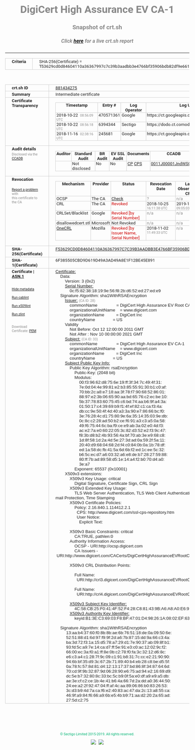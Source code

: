 # DigiCert High Assurance EV CA-1
### Snapshot of crt.sh
##### Click [here](https://crt.sh/?q=F53629CD0D84604110A36367997C7C39B3AADBB3E4766BF35906BDB82DF9E661) for a live crt.sh report

---
<!DOCTYPE HTML PUBLIC "-//W3C//DTD HTML 4.0 Transitional//EN">
<HTML>
<HEAD>
  <META http-equiv="Content-Type" content="text/html; charset=UTF-8">
  <TITLE>crt.sh | f53629cd0d84604110a36367997c7c39b3aadbb3e4766bf35906bdb82df9e661</TITLE>
  <META name="description" content="Free CT Log Certificate Search Tool from Sectigo (formerly Comodo CA)">
  <META name="keywords" content="crt.sh, CT, Certificate Transparency, Certificate Search, SSL Certificate, Sectigo, Comodo CA">
  <LINK href="//fonts.googleapis.com/css?family=Roboto+Mono|Roboto:400,400i,700,700i" rel="stylesheet">
  <STYLE type="text/css">
    a {
      white-space: nowrap;
    }
    body {
      color: #888888;
      font: 12pt Roboto, sans-serif;
      padding-top: 10px;
      text-align: center
    }
    form {
      margin: 0px
    }
    span {
      border-radius: 10px
    }
    span.heading {
      color: #888888;
      font: 12pt Roboto, sans-serif
    }
    span.title {
      background-color: #00B373;
      color: #FFFFFF;
      font: bold 18pt Roboto, sans-serif;
      padding: 0px 5px
    }
    span.text {
      color: #888888;
      font: 10pt Roboto, sans-serif
    }
    span.whiteongrey {
      background-color: #D9D9D6;
      color: #FFFFFF;
      font: bold 18pt Roboto, sans-serif;
      padding: 0px 5px
    }
    table {
      border-collapse: collapse;
      color: #222222;
      font: 10pt Roboto, sans-serif;
      margin-left: auto;
      margin-right: auto
    }
    table.options {
      border: none;
      margin-left: 10px
    }
    td, th {
      border: 1px solid #CCCCCC;
      padding: 0px 2px;
      text-align: left;
      vertical-align: top
    }
    td.outer, th.outer {
      border: 1px solid #CCCCCC;
      padding: 2px 20px;
      text-align: left
    }
    th.heading {
      color: #888888;
      font: bold italic 12pt Roboto, sans-serif;
      padding: 20px 0px 0px;
      text-align: center
    }
    th.options, td.options {
      border: none;
      vertical-align: middle
    }
    td.text {
      font: 10pt "Roboto Mono", sans-serif;
      padding: 2px 20px
    }
    td.heading {
      border: none;
      color: #888888;
      font: 12pt Roboto, sans-serif;
      padding-top: 20px;
      text-align: center
    }
    table.lint td, th {
      text-align: center
    }
    .button {
      background-color: #00B373;
      border-radius: 10px;
      color: #FFFFFF;
      font: bold 13pt Roboto, sans-serif
    }
    .copyright {
      font: 8pt Roboto, sans-serif;
      color: #00B373
    }
    .input {
      border: 1px solid #888888;
      font-weight: bold;
      text-align: center
    }
    .small {
      font: 8pt Roboto, sans-serif;
      color: #888888
    }
    .error {
      background-color: #FFDFDF;
      color: #CC0000;
      font-weight: bold
    }
    .fatal {
      background-color: #0000AA;
      color: #FFFFFF;
      font-weight: bold
    }
    .notice {
      background-color: #FFFFDF;
      color: #606000
    }
    .warning {
      background-color: #FFEFDF;
      color: #DF6000
    }
  </STYLE>
</HEAD>
<BODY>

<TABLE>
  <TR>
    <TH class="outer">Criteria</TH>
    <TD class="outer">SHA-256(Certificate) = 'f53629cd0d84604110a36367997c7c39b3aadbb3e4766bf35906bdb82df9e661'</TD>
  </TR>
</TABLE>
<BR>
<TABLE>
  <TR>
    <TH class="outer">crt.sh ID</TH>
    <TD class="outer"><A href="?id=881434275">881434275</A></TD>
  </TR>
  <TR>
    <TH class="outer">Summary</TH>
    <TD class="outer">Intermediate certificate</TD>
  </TR>
  <TR>
    <TH class="outer">Certificate<BR>Transparency</TH>
    <TD class="outer">
<TABLE class="options" style="margin-left:0px">
  <TR>
    <TH>Timestamp</TH>
    <TH>Entry #</TH>
    <TH>Log Operator</TH>
    <TH>Log URL</TH>
  </TR>
  <TR>
    <TD>2018-10-22&nbsp; <FONT class="small">08:56:09 UTC</FONT></TD>
    <TD>470571361</TD>
    <TD>Google</TD>
    <TD>https://ct.googleapis.com/rocketeer</TD>
  </TR>
  <TR>
    <TD>2018-10-22&nbsp; <FONT class="small">08:56:18 UTC</FONT></TD>
    <TD>6394344</TD>
    <TD>Sectigo</TD>
    <TD>https://dodo.ct.comodo.com</TD>
  </TR>
  <TR>
    <TD>2018-11-16&nbsp; <FONT class="small">02:38:16 UTC</FONT></TD>
    <TD>245681</TD>
    <TD>Google</TD>
    <TD>https://ct.googleapis.com/logs/argon2021</TD>
  </TR>
</TABLE>
    </TD>
  </TR>
  <TR>
    <TH class="outer">Audit details<BR>
      <DIV class="small" style="padding-top:3px">Disclosed via the
        <A href="//ccadb-public.secure.force.com/mozilla/PublicAllIntermediateCerts" target="_blank">CCADB</A></DIV>
    </TH>
    <TD class="outer">
<TABLE class="options" style="margin-left:0px">
  <TR>
    <TH>Auditor</TH>
    <TH>Standard Audit</TH>
    <TH>BR Audit</TH>
    <TH>EV SSL Audit</TH>
    <TH>Documents</TH>
    <TH>CCADB</TH>
    <TH>Root Owner / Certificate</TH>
  </TR>
  <TR>
    <TD style="vertical-align:middle"></TD>
    <TD>Not disclosed    <TD>No    <TD>No    <TD>
      <A href="https://content.digicert.com/wp-content/uploads/2019/07/DigiCert_CP_v419-.pdf" target="blank">CP</A>
      <A href="https://content.digicert.com/wp-content/uploads/2019/07/DigiCert_CPS_v419.pdf" target="blank">CPS</A>
    </TD>
    <TD><A href="//ccadb.force.com/0011J00001JndWSQAZ" target="_blank">0011J00001JndWSQAZ</A></TD>
    <TD><A href="/?id=46">DigiCert</A></TD>
  </TR>
</TABLE>
    </TD>
  </TR>
  <TR>
    <TH class="outer">Revocation<BR><BR>
      <DIV class="small" style="padding-top:3px"><A href="?id=881434275&opt=problemreporting">Report a problem</A> with<BR>this certificate to the CA</DIV></TH>
    <TD class="outer">
      <TABLE class="options" style="margin-left:0px">
        <TR>
          <TH>Mechanism</TH>
          <TH>Provider</TH>
          <TH>Status</TH>
          <TH>Revocation Date</TH>
          <TH>Last Observed in CRL</TH>
          <TH>Last Checked <SPAN style="color:#CC0000;vertical-align:middle;font-size:70%;font-weight:normal">(Error)</SPAN></TH>
        </TR>
        <TR>
          <TD>OCSP</TD>
          <TD>The CA</TD>
          <TD><A href="?id=881434275&opt=ocsp">Check</A></TD>
          <TD><SPAN style="color:#888888">?</SPAN></TD>
          <TD><SPAN style="color:#888888">n/a</SPAN></TD>
          <TD><SPAN style="color:#888888">?</SPAN></TD>
        </TR>
        <TR>
          <TD>CRL</TD>
          <TD>The CA</TD>
          <TD><SPAN style="color:#CC0000">Revoked</SPAN></TD><TD>2018-10-25&nbsp; <FONT class="small">16:11:38 UTC</FONT></TD><TD>2019-12-03&nbsp; <FONT class="small">09:05:03 UTC</FONT></TD><TD>2019-12-04&nbsp; <FONT class="small">17:06:55 UTC</FONT></TD>
        </TR>
        <TR>
          <TD>CRLSet/Blacklist</TD>
          <TD>Google</TD>
          <TD><SPAN style="color:#CC0000">Revoked [by Serial Number]</SPAN></TD>
          <TD><SPAN style="color:#888888">n/a</SPAN></TD>
          <TD><SPAN style="color:#888888">n/a</SPAN></TD>
          <TD><SPAN style="color:#888888">n/a</SPAN></TD>
        </TR>
        <TR>
          <TD>disallowedcert.stl</TD>
          <TD>Microsoft</TD>
          <TD>Not Revoked</TD>
          <TD><SPAN style="color:#888888">n/a</SPAN></TD>
          <TD><SPAN style="color:#888888">n/a</SPAN></TD>
          <TD><SPAN style="color:#888888">n/a</SPAN></TD>
        </TR>
        <TR>
          <TD><A href="/mozilla-onecrl" target="_blank">OneCRL</A></TD>
          <TD>Mozilla</TD>
          <TD><SPAN style="color:#CC0000">Revoked [by Issuer Name, Serial Number]</SPAN></TD><TD>2018-11-02&nbsp; <FONT class="small">11:49:33 UTC</FONT></TD>
          <TD><SPAN style="color:#888888">n/a</SPAN></TD>
          <TD><SPAN style="color:#888888">n/a</SPAN></TD>
        </TR>
      </TABLE>
    </TD>
  </TR>
  <TR>
    <TH class="outer">SHA-256(Certificate)</TH>
    <TD class="outer"><A href="//censys.io/certificates/f53629cd0d84604110a36367997c7c39b3aadbb3e4766bf35906bdb82df9e661">F53629CD0D84604110A36367997C7C39B3AADBB3E4766BF35906BDB82DF9E661</A></TD>
  </TR>
  <TR>
    <TH class="outer">SHA-1(Certificate)</TH>
    <TD class="outer">6F385505CBD9D619D49A3AD49A8E1F12BE45E891</TD>
  </TR>
  <TR>
    <TH class="outer">Certificate | <A href="?asn1=881434275">ASN.1</A>
      <SPAN class="small"><BR>
      <BR><BR><A href="?id=881434275&opt=nometadata">Hide metadata</A>
      <BR><BR><A href="?id=881434275&opt=cablint">Run cablint</A>
      <BR><BR><A href="?id=881434275&opt=x509lint">Run x509lint</A>
      <BR><BR><A href="?id=881434275&opt=zlint">Run zlint</A>
      <BR><BR><BR>Download Certificate: <A href="?d=881434275">PEM</A>
      </SPAN>
    </TH>
    <TD class="text"><A href="?d=881434275">Certificate:</A><BR>&nbsp;&nbsp;&nbsp;&nbsp;Data:<BR>&nbsp;&nbsp;&nbsp;&nbsp;&nbsp;&nbsp;&nbsp;&nbsp;Version:&nbsp;3&nbsp;(0x2)<BR>&nbsp;&nbsp;&nbsp;&nbsp;&nbsp;&nbsp;&nbsp;&nbsp;<A href="?serial=0cf5823818199e56f82bd652ed27ede9">Serial&nbsp;Number:</A><BR>&nbsp;&nbsp;&nbsp;&nbsp;&nbsp;&nbsp;&nbsp;&nbsp;&nbsp;&nbsp;&nbsp;&nbsp;0c:f5:82:38:18:19:9e:56:f8:2b:d6:52:ed:27:ed:e9<BR>&nbsp;&nbsp;&nbsp;&nbsp;Signature&nbsp;Algorithm:&nbsp;sha1WithRSAEncryption<BR>&nbsp;&nbsp;&nbsp;&nbsp;&nbsp;&nbsp;&nbsp;&nbsp;<A href="?caid=28">Issuer:</A> <SPAN class="small">(CA ID: 28)</SPAN><BR>&nbsp;&nbsp;&nbsp;&nbsp;&nbsp;&nbsp;&nbsp;&nbsp;&nbsp;&nbsp;&nbsp;&nbsp;commonName&nbsp;&nbsp;&nbsp;&nbsp;&nbsp;&nbsp;&nbsp;&nbsp;&nbsp;&nbsp;&nbsp;&nbsp;&nbsp;&nbsp;&nbsp;&nbsp;=&nbsp;DigiCert&nbsp;High&nbsp;Assurance&nbsp;EV&nbsp;Root&nbsp;CA<BR>&nbsp;&nbsp;&nbsp;&nbsp;&nbsp;&nbsp;&nbsp;&nbsp;&nbsp;&nbsp;&nbsp;&nbsp;organizationalUnitName&nbsp;&nbsp;&nbsp;&nbsp;=&nbsp;www.digicert.com<BR>&nbsp;&nbsp;&nbsp;&nbsp;&nbsp;&nbsp;&nbsp;&nbsp;&nbsp;&nbsp;&nbsp;&nbsp;organizationName&nbsp;&nbsp;&nbsp;&nbsp;&nbsp;&nbsp;&nbsp;&nbsp;&nbsp;&nbsp;=&nbsp;DigiCert&nbsp;Inc<BR>&nbsp;&nbsp;&nbsp;&nbsp;&nbsp;&nbsp;&nbsp;&nbsp;&nbsp;&nbsp;&nbsp;&nbsp;countryName&nbsp;&nbsp;&nbsp;&nbsp;&nbsp;&nbsp;&nbsp;&nbsp;&nbsp;&nbsp;&nbsp;&nbsp;&nbsp;&nbsp;&nbsp;=&nbsp;US<BR>&nbsp;&nbsp;&nbsp;&nbsp;&nbsp;&nbsp;&nbsp;&nbsp;Validity<BR>&nbsp;&nbsp;&nbsp;&nbsp;&nbsp;&nbsp;&nbsp;&nbsp;&nbsp;&nbsp;&nbsp;&nbsp;Not&nbsp;Before:&nbsp;Oct&nbsp;12&nbsp;12:00:00&nbsp;2011&nbsp;GMT<BR>&nbsp;&nbsp;&nbsp;&nbsp;&nbsp;&nbsp;&nbsp;&nbsp;&nbsp;&nbsp;&nbsp;&nbsp;Not&nbsp;After&nbsp;:&nbsp;Nov&nbsp;10&nbsp;00:00:00&nbsp;2021&nbsp;GMT<BR>&nbsp;&nbsp;&nbsp;&nbsp;&nbsp;&nbsp;&nbsp;&nbsp;<A href="?caid=33">Subject:</A> <SPAN class="small">(CA ID: 33)</SPAN><BR>&nbsp;&nbsp;&nbsp;&nbsp;&nbsp;&nbsp;&nbsp;&nbsp;&nbsp;&nbsp;&nbsp;&nbsp;commonName&nbsp;&nbsp;&nbsp;&nbsp;&nbsp;&nbsp;&nbsp;&nbsp;&nbsp;&nbsp;&nbsp;&nbsp;&nbsp;&nbsp;&nbsp;&nbsp;=&nbsp;DigiCert&nbsp;High&nbsp;Assurance&nbsp;EV&nbsp;CA-1<BR>&nbsp;&nbsp;&nbsp;&nbsp;&nbsp;&nbsp;&nbsp;&nbsp;&nbsp;&nbsp;&nbsp;&nbsp;organizationalUnitName&nbsp;&nbsp;&nbsp;&nbsp;=&nbsp;www.digicert.com<BR>&nbsp;&nbsp;&nbsp;&nbsp;&nbsp;&nbsp;&nbsp;&nbsp;&nbsp;&nbsp;&nbsp;&nbsp;organizationName&nbsp;&nbsp;&nbsp;&nbsp;&nbsp;&nbsp;&nbsp;&nbsp;&nbsp;&nbsp;=&nbsp;DigiCert&nbsp;Inc<BR>&nbsp;&nbsp;&nbsp;&nbsp;&nbsp;&nbsp;&nbsp;&nbsp;&nbsp;&nbsp;&nbsp;&nbsp;countryName&nbsp;&nbsp;&nbsp;&nbsp;&nbsp;&nbsp;&nbsp;&nbsp;&nbsp;&nbsp;&nbsp;&nbsp;&nbsp;&nbsp;&nbsp;=&nbsp;US<BR>&nbsp;&nbsp;&nbsp;&nbsp;&nbsp;&nbsp;&nbsp;&nbsp;<A href="?spkisha256=b2ea386b74b3efae7efa1babccb860c2ac2947c2b42959304daaeac30083241e">Subject&nbsp;Public&nbsp;Key&nbsp;Info:</A><BR>&nbsp;&nbsp;&nbsp;&nbsp;&nbsp;&nbsp;&nbsp;&nbsp;&nbsp;&nbsp;&nbsp;&nbsp;Public&nbsp;Key&nbsp;Algorithm:&nbsp;rsaEncryption<BR>&nbsp;&nbsp;&nbsp;&nbsp;&nbsp;&nbsp;&nbsp;&nbsp;&nbsp;&nbsp;&nbsp;&nbsp;&nbsp;&nbsp;&nbsp;&nbsp;Public-Key:&nbsp;(2048&nbsp;bit)<BR>&nbsp;&nbsp;&nbsp;&nbsp;&nbsp;&nbsp;&nbsp;&nbsp;&nbsp;&nbsp;&nbsp;&nbsp;&nbsp;&nbsp;&nbsp;&nbsp;Modulus:<BR>&nbsp;&nbsp;&nbsp;&nbsp;&nbsp;&nbsp;&nbsp;&nbsp;&nbsp;&nbsp;&nbsp;&nbsp;&nbsp;&nbsp;&nbsp;&nbsp;&nbsp;&nbsp;&nbsp;&nbsp;00:f3:96:62:d8:75:6e:19:ff:3f:34:7c:49:4f:31:<BR>&nbsp;&nbsp;&nbsp;&nbsp;&nbsp;&nbsp;&nbsp;&nbsp;&nbsp;&nbsp;&nbsp;&nbsp;&nbsp;&nbsp;&nbsp;&nbsp;&nbsp;&nbsp;&nbsp;&nbsp;7e:0d:04:4e:99:81:e2:b3:85:55:91:30:b1:c0:af:<BR>&nbsp;&nbsp;&nbsp;&nbsp;&nbsp;&nbsp;&nbsp;&nbsp;&nbsp;&nbsp;&nbsp;&nbsp;&nbsp;&nbsp;&nbsp;&nbsp;&nbsp;&nbsp;&nbsp;&nbsp;70:bb:2c:a8:e7:18:aa:3f:78:f7:90:68:52:86:01:<BR>&nbsp;&nbsp;&nbsp;&nbsp;&nbsp;&nbsp;&nbsp;&nbsp;&nbsp;&nbsp;&nbsp;&nbsp;&nbsp;&nbsp;&nbsp;&nbsp;&nbsp;&nbsp;&nbsp;&nbsp;88:97:e2:3b:06:65:90:aa:bd:65:76:c2:ec:be:10:<BR>&nbsp;&nbsp;&nbsp;&nbsp;&nbsp;&nbsp;&nbsp;&nbsp;&nbsp;&nbsp;&nbsp;&nbsp;&nbsp;&nbsp;&nbsp;&nbsp;&nbsp;&nbsp;&nbsp;&nbsp;5b:37:78:83:60:75:45:c6:bd:74:aa:b6:9f:a4:3a:<BR>&nbsp;&nbsp;&nbsp;&nbsp;&nbsp;&nbsp;&nbsp;&nbsp;&nbsp;&nbsp;&nbsp;&nbsp;&nbsp;&nbsp;&nbsp;&nbsp;&nbsp;&nbsp;&nbsp;&nbsp;01:50:17:c4:39:69:b9:f1:4f:ef:82:c1:ca:f3:4a:<BR>&nbsp;&nbsp;&nbsp;&nbsp;&nbsp;&nbsp;&nbsp;&nbsp;&nbsp;&nbsp;&nbsp;&nbsp;&nbsp;&nbsp;&nbsp;&nbsp;&nbsp;&nbsp;&nbsp;&nbsp;db:cc:9e:50:4f:4d:40:a3:3a:90:e7:86:66:bc:f0:<BR>&nbsp;&nbsp;&nbsp;&nbsp;&nbsp;&nbsp;&nbsp;&nbsp;&nbsp;&nbsp;&nbsp;&nbsp;&nbsp;&nbsp;&nbsp;&nbsp;&nbsp;&nbsp;&nbsp;&nbsp;3e:76:28:4c:d1:75:80:9e:6a:35:14:35:03:9e:db:<BR>&nbsp;&nbsp;&nbsp;&nbsp;&nbsp;&nbsp;&nbsp;&nbsp;&nbsp;&nbsp;&nbsp;&nbsp;&nbsp;&nbsp;&nbsp;&nbsp;&nbsp;&nbsp;&nbsp;&nbsp;0c:8c:c2:28:ad:50:b2:ce:f6:91:a3:c3:a5:0a:58:<BR>&nbsp;&nbsp;&nbsp;&nbsp;&nbsp;&nbsp;&nbsp;&nbsp;&nbsp;&nbsp;&nbsp;&nbsp;&nbsp;&nbsp;&nbsp;&nbsp;&nbsp;&nbsp;&nbsp;&nbsp;49:f6:75:44:6c:ba:f9:ce:e9:ab:3a:02:e0:4d:f3:<BR>&nbsp;&nbsp;&nbsp;&nbsp;&nbsp;&nbsp;&nbsp;&nbsp;&nbsp;&nbsp;&nbsp;&nbsp;&nbsp;&nbsp;&nbsp;&nbsp;&nbsp;&nbsp;&nbsp;&nbsp;ac:e2:7a:e0:60:22:05:3c:82:d3:52:e2:f3:9c:47:<BR>&nbsp;&nbsp;&nbsp;&nbsp;&nbsp;&nbsp;&nbsp;&nbsp;&nbsp;&nbsp;&nbsp;&nbsp;&nbsp;&nbsp;&nbsp;&nbsp;&nbsp;&nbsp;&nbsp;&nbsp;f8:3b:d8:b2:4b:93:56:4a:bf:70:ab:3e:e9:68:c8:<BR>&nbsp;&nbsp;&nbsp;&nbsp;&nbsp;&nbsp;&nbsp;&nbsp;&nbsp;&nbsp;&nbsp;&nbsp;&nbsp;&nbsp;&nbsp;&nbsp;&nbsp;&nbsp;&nbsp;&nbsp;1d:8f:58:1d:2a:4d:5e:27:3d:ad:0a:59:2f:5a:11:<BR>&nbsp;&nbsp;&nbsp;&nbsp;&nbsp;&nbsp;&nbsp;&nbsp;&nbsp;&nbsp;&nbsp;&nbsp;&nbsp;&nbsp;&nbsp;&nbsp;&nbsp;&nbsp;&nbsp;&nbsp;20:40:d9:68:04:68:2d:f4:c0:84:0b:0a:1b:78:df:<BR>&nbsp;&nbsp;&nbsp;&nbsp;&nbsp;&nbsp;&nbsp;&nbsp;&nbsp;&nbsp;&nbsp;&nbsp;&nbsp;&nbsp;&nbsp;&nbsp;&nbsp;&nbsp;&nbsp;&nbsp;ed:1a:58:dc:fb:41:5a:6d:6b:f2:ed:1c:ee:5c:32:<BR>&nbsp;&nbsp;&nbsp;&nbsp;&nbsp;&nbsp;&nbsp;&nbsp;&nbsp;&nbsp;&nbsp;&nbsp;&nbsp;&nbsp;&nbsp;&nbsp;&nbsp;&nbsp;&nbsp;&nbsp;b6:5c:ec:d7:a6:03:32:a6:e8:de:b7:28:27:59:88:<BR>&nbsp;&nbsp;&nbsp;&nbsp;&nbsp;&nbsp;&nbsp;&nbsp;&nbsp;&nbsp;&nbsp;&nbsp;&nbsp;&nbsp;&nbsp;&nbsp;&nbsp;&nbsp;&nbsp;&nbsp;80:ff:7b:ad:89:58:d5:1e:14:a4:f2:b0:70:d4:a0:<BR>&nbsp;&nbsp;&nbsp;&nbsp;&nbsp;&nbsp;&nbsp;&nbsp;&nbsp;&nbsp;&nbsp;&nbsp;&nbsp;&nbsp;&nbsp;&nbsp;&nbsp;&nbsp;&nbsp;&nbsp;3e:a7<BR>&nbsp;&nbsp;&nbsp;&nbsp;&nbsp;&nbsp;&nbsp;&nbsp;&nbsp;&nbsp;&nbsp;&nbsp;&nbsp;&nbsp;&nbsp;&nbsp;Exponent:&nbsp;65537&nbsp;(0x10001)<BR>&nbsp;&nbsp;&nbsp;&nbsp;&nbsp;&nbsp;&nbsp;&nbsp;X509v3&nbsp;extensions:<BR>&nbsp;&nbsp;&nbsp;&nbsp;&nbsp;&nbsp;&nbsp;&nbsp;&nbsp;&nbsp;&nbsp;&nbsp;X509v3&nbsp;Key&nbsp;Usage:&nbsp;critical<BR>&nbsp;&nbsp;&nbsp;&nbsp;&nbsp;&nbsp;&nbsp;&nbsp;&nbsp;&nbsp;&nbsp;&nbsp;&nbsp;&nbsp;&nbsp;&nbsp;Digital&nbsp;Signature,&nbsp;Certificate&nbsp;Sign,&nbsp;CRL&nbsp;Sign<BR>&nbsp;&nbsp;&nbsp;&nbsp;&nbsp;&nbsp;&nbsp;&nbsp;&nbsp;&nbsp;&nbsp;&nbsp;X509v3&nbsp;Extended&nbsp;Key&nbsp;Usage:&nbsp;<BR>&nbsp;&nbsp;&nbsp;&nbsp;&nbsp;&nbsp;&nbsp;&nbsp;&nbsp;&nbsp;&nbsp;&nbsp;&nbsp;&nbsp;&nbsp;&nbsp;TLS&nbsp;Web&nbsp;Server&nbsp;Authentication,&nbsp;TLS&nbsp;Web&nbsp;Client&nbsp;Authentication,&nbsp;Code&nbsp;Signing,&nbsp;E-mail&nbsp;Protection,&nbsp;Time&nbsp;Stamping<BR>&nbsp;&nbsp;&nbsp;&nbsp;&nbsp;&nbsp;&nbsp;&nbsp;&nbsp;&nbsp;&nbsp;&nbsp;X509v3&nbsp;Certificate&nbsp;Policies:&nbsp;<BR>&nbsp;&nbsp;&nbsp;&nbsp;&nbsp;&nbsp;&nbsp;&nbsp;&nbsp;&nbsp;&nbsp;&nbsp;&nbsp;&nbsp;&nbsp;&nbsp;Policy:&nbsp;2.16.840.1.114412.2.1<BR>&nbsp;&nbsp;&nbsp;&nbsp;&nbsp;&nbsp;&nbsp;&nbsp;&nbsp;&nbsp;&nbsp;&nbsp;&nbsp;&nbsp;&nbsp;&nbsp;&nbsp;&nbsp;CPS:&nbsp;http://www.digicert.com/ssl-cps-repository.htm<BR>&nbsp;&nbsp;&nbsp;&nbsp;&nbsp;&nbsp;&nbsp;&nbsp;&nbsp;&nbsp;&nbsp;&nbsp;&nbsp;&nbsp;&nbsp;&nbsp;&nbsp;&nbsp;User&nbsp;Notice:<BR>&nbsp;&nbsp;&nbsp;&nbsp;&nbsp;&nbsp;&nbsp;&nbsp;&nbsp;&nbsp;&nbsp;&nbsp;&nbsp;&nbsp;&nbsp;&nbsp;&nbsp;&nbsp;&nbsp;&nbsp;Explicit&nbsp;Text:&nbsp;<BR><BR>&nbsp;&nbsp;&nbsp;&nbsp;&nbsp;&nbsp;&nbsp;&nbsp;&nbsp;&nbsp;&nbsp;&nbsp;X509v3&nbsp;Basic&nbsp;Constraints:&nbsp;critical<BR>&nbsp;&nbsp;&nbsp;&nbsp;&nbsp;&nbsp;&nbsp;&nbsp;&nbsp;&nbsp;&nbsp;&nbsp;&nbsp;&nbsp;&nbsp;&nbsp;CA:TRUE,&nbsp;pathlen:0<BR>&nbsp;&nbsp;&nbsp;&nbsp;&nbsp;&nbsp;&nbsp;&nbsp;&nbsp;&nbsp;&nbsp;&nbsp;Authority&nbsp;Information&nbsp;Access:&nbsp;<BR>&nbsp;&nbsp;&nbsp;&nbsp;&nbsp;&nbsp;&nbsp;&nbsp;&nbsp;&nbsp;&nbsp;&nbsp;&nbsp;&nbsp;&nbsp;&nbsp;OCSP&nbsp;-&nbsp;URI:http://ocsp.digicert.com<BR>&nbsp;&nbsp;&nbsp;&nbsp;&nbsp;&nbsp;&nbsp;&nbsp;&nbsp;&nbsp;&nbsp;&nbsp;&nbsp;&nbsp;&nbsp;&nbsp;CA&nbsp;Issuers&nbsp;-&nbsp;URI:http://www.digicert.com/CACerts/DigiCertHighAssuranceEVRootCA.crt<BR><BR>&nbsp;&nbsp;&nbsp;&nbsp;&nbsp;&nbsp;&nbsp;&nbsp;&nbsp;&nbsp;&nbsp;&nbsp;X509v3&nbsp;CRL&nbsp;Distribution&nbsp;Points:&nbsp;<BR><BR>&nbsp;&nbsp;&nbsp;&nbsp;&nbsp;&nbsp;&nbsp;&nbsp;&nbsp;&nbsp;&nbsp;&nbsp;&nbsp;&nbsp;&nbsp;&nbsp;Full&nbsp;Name:<BR>&nbsp;&nbsp;&nbsp;&nbsp;&nbsp;&nbsp;&nbsp;&nbsp;&nbsp;&nbsp;&nbsp;&nbsp;&nbsp;&nbsp;&nbsp;&nbsp;&nbsp;&nbsp;URI:http://crl3.digicert.com/DigiCertHighAssuranceEVRootCA.crl<BR><BR>&nbsp;&nbsp;&nbsp;&nbsp;&nbsp;&nbsp;&nbsp;&nbsp;&nbsp;&nbsp;&nbsp;&nbsp;&nbsp;&nbsp;&nbsp;&nbsp;Full&nbsp;Name:<BR>&nbsp;&nbsp;&nbsp;&nbsp;&nbsp;&nbsp;&nbsp;&nbsp;&nbsp;&nbsp;&nbsp;&nbsp;&nbsp;&nbsp;&nbsp;&nbsp;&nbsp;&nbsp;URI:http://crl4.digicert.com/DigiCertHighAssuranceEVRootCA.crl<BR><BR>&nbsp;&nbsp;&nbsp;&nbsp;&nbsp;&nbsp;&nbsp;&nbsp;&nbsp;&nbsp;&nbsp;&nbsp;<A href="?ski=4c58cb25f0414f52f428c881439ba6a8a0e692e5">X509v3&nbsp;Subject&nbsp;Key&nbsp;Identifier:</A><BR>&nbsp;&nbsp;&nbsp;&nbsp;&nbsp;&nbsp;&nbsp;&nbsp;&nbsp;&nbsp;&nbsp;&nbsp;&nbsp;&nbsp;&nbsp;&nbsp;4C:58:CB:25:F0:41:4F:52:F4:28:C8:81:43:9B:A6:A8:A0:E6:92:E5<BR>&nbsp;&nbsp;&nbsp;&nbsp;&nbsp;&nbsp;&nbsp;&nbsp;&nbsp;&nbsp;&nbsp;&nbsp;<A href="?ski=b13ec36903f8bf4701d498261a0802ef63642bc3">X509v3&nbsp;Authority&nbsp;Key&nbsp;Identifier:</A><BR>&nbsp;&nbsp;&nbsp;&nbsp;&nbsp;&nbsp;&nbsp;&nbsp;&nbsp;&nbsp;&nbsp;&nbsp;&nbsp;&nbsp;&nbsp;&nbsp;keyid:B1:3E:C3:69:03:F8:BF:47:01:D4:98:26:1A:08:02:EF:63:64:2B:C3<BR><BR>&nbsp;&nbsp;&nbsp;&nbsp;Signature&nbsp;Algorithm:&nbsp;sha1WithRSAEncryption<BR>&nbsp;&nbsp;&nbsp;&nbsp;&nbsp;&nbsp;&nbsp;&nbsp;&nbsp;13:aa:b4:37:60:f0:8b:8b:ae:6b:76:51:18:de:0a:09:50:6e:<BR>&nbsp;&nbsp;&nbsp;&nbsp;&nbsp;&nbsp;&nbsp;&nbsp;&nbsp;52:51:88:d1:6d:97:f9:9f:2d:a6:7b:87:15:dd:9a:66:c3:4a:<BR>&nbsp;&nbsp;&nbsp;&nbsp;&nbsp;&nbsp;&nbsp;&nbsp;&nbsp;ba:3d:72:f3:1a:15:d5:78:a7:29:d1:7e:90:37:ab:09:8f:b1:<BR>&nbsp;&nbsp;&nbsp;&nbsp;&nbsp;&nbsp;&nbsp;&nbsp;&nbsp;93:fd:5c:a9:7e:14:ca:d7:ff:5e:91:e3:c0:ac:12:02:9c:f2:<BR>&nbsp;&nbsp;&nbsp;&nbsp;&nbsp;&nbsp;&nbsp;&nbsp;&nbsp;66:00:ec:3a:f0:a1:ff:8e:0b:c2:78:f0:fa:3c:32:12:d6:8c:<BR>&nbsp;&nbsp;&nbsp;&nbsp;&nbsp;&nbsp;&nbsp;&nbsp;&nbsp;e6:c3:a4:c1:28:7f:9c:09:c1:91:b8:31:7c:cc:e2:21:90:90:<BR>&nbsp;&nbsp;&nbsp;&nbsp;&nbsp;&nbsp;&nbsp;&nbsp;&nbsp;94:6b:bf:35:d9:3c:67:2b:71:89:40:b4:eb:28:c8:be:d5:5f:<BR>&nbsp;&nbsp;&nbsp;&nbsp;&nbsp;&nbsp;&nbsp;&nbsp;&nbsp;0a:78:fc:57:8d:81:d4:12:13:17:37:bd:86:8f:34:87:64:6d:<BR>&nbsp;&nbsp;&nbsp;&nbsp;&nbsp;&nbsp;&nbsp;&nbsp;&nbsp;70:cd:9f:9b:32:87:9d:06:28:90:e6:75:ad:94:e2:16:69:d9:<BR>&nbsp;&nbsp;&nbsp;&nbsp;&nbsp;&nbsp;&nbsp;&nbsp;&nbsp;dc:5e:b7:32:80:8c:33:bc:5c:b9:0f:5a:e0:df:a9:e9:a5:db:<BR>&nbsp;&nbsp;&nbsp;&nbsp;&nbsp;&nbsp;&nbsp;&nbsp;&nbsp;ae:3e:cf:c2:ce:1b:4e:41:b6:4a:66:7d:2a:dd:a0:36:44:50:<BR>&nbsp;&nbsp;&nbsp;&nbsp;&nbsp;&nbsp;&nbsp;&nbsp;&nbsp;24:ee:a2:2f:92:47:04:ff:af:4c:aa:89:06:86:b0:83:26:53:<BR>&nbsp;&nbsp;&nbsp;&nbsp;&nbsp;&nbsp;&nbsp;&nbsp;&nbsp;3c:d3:b9:4d:7a:ca:f6:e2:40:83:ac:47:da:2c:13:a8:55:ca:<BR>&nbsp;&nbsp;&nbsp;&nbsp;&nbsp;&nbsp;&nbsp;&nbsp;&nbsp;46:9f:a9:84:f6:66:a9:6b:e5:4b:b9:71:aa:d2:20:2a:65:ad:<BR>&nbsp;&nbsp;&nbsp;&nbsp;&nbsp;&nbsp;&nbsp;&nbsp;&nbsp;27:5d:c2:75<BR>    </TD>
  </TR>
</TABLE>

  <BR><BR><BR>

  <P class="copyright">&copy; Sectigo Limited 2015-2019. All rights reserved.</P>
  <DIV>
    <A href="https://sectigo.com/"><IMG src="/sectigo_s.png"></A>
    &nbsp;<A href="https://github.com/crtsh"><IMG src="/GitHub-Mark-32px.png"></A>
  </DIV>
</BODY>
</HTML>
